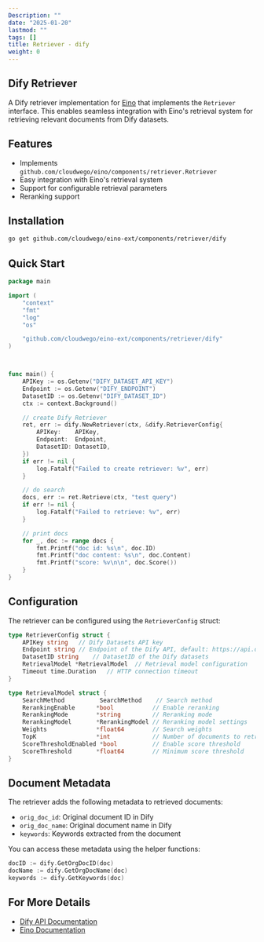 ```yaml
---
Description: ""
date: "2025-01-20"
lastmod: ""
tags: []
title: Retriever - dify
weight: 0
---
```


## Dify Retriever

A Dify retriever implementation for [Eino](https://github.com/cloudwego/eino) that implements the `Retriever` interface. This enables seamless integration with Eino's retrieval system for retrieving relevant documents from Dify datasets.

## Features

- Implements `github.com/cloudwego/eino/components/retriever.Retriever`
- Easy integration with Eino's retrieval system
- Support for configurable retrieval parameters
- Reranking support

## Installation

```bash
go get github.com/cloudwego/eino-ext/components/retriever/dify
```

## Quick Start

```go
package main

import (
	"context"
	"fmt"
	"log"
	"os"

	"github.com/cloudwego/eino-ext/components/retriever/dify"
)



func main() {
	APIKey := os.Getenv("DIFY_DATASET_API_KEY")
	Endpoint := os.Getenv("DIFY_ENDPOINT")
	DatasetID := os.Getenv("DIFY_DATASET_ID")
	ctx := context.Background()

	// create Dify Retriever
	ret, err := dify.NewRetriever(ctx, &dify.RetrieverConfig{
		APIKey:    APIKey,
		Endpoint:  Endpoint,
		DatasetID: DatasetID,
	})
	if err != nil {
		log.Fatalf("Failed to create retriever: %v", err)
	}

	// do search
	docs, err := ret.Retrieve(ctx, "test query")
	if err != nil {
		log.Fatalf("Failed to retrieve: %v", err)
	}

	// print docs
	for _, doc := range docs {
		fmt.Printf("doc id: %s\n", doc.ID)
		fmt.Printf("doc content: %s\n", doc.Content)
		fmt.Printf("score: %v\n\n", doc.Score())
	}
}
```

## Configuration

The retriever can be configured using the `RetrieverConfig` struct:

```go
type RetrieverConfig struct {
    APIKey string   // Dify Datasets API key
    Endpoint string // Endpoint of the Dify API, default: https://api.dify.ai/v1
    DatasetID string    // DatasetID of the Dify datasets
    RetrievalModel *RetrievalModel  // Retrieval model configuration 
    Timeout time.Duration   // HTTP connection timeout
}

type RetrievalModel struct {
    SearchMethod          SearchMethod    // Search method
    RerankingEnable      *bool           // Enable reranking
    RerankingMode        *string         // Reranking mode
    RerankingModel       *RerankingModel // Reranking model settings
    Weights              *float64        // Search weights
    TopK                 *int            // Number of documents to retrieve
    ScoreThresholdEnabled *bool          // Enable score threshold
    ScoreThreshold       *float64        // Minimum score threshold
}
```

## Document Metadata

The retriever adds the following metadata to retrieved documents:

- `orig_doc_id`: Original document ID in Dify
- `orig_doc_name`: Original document name in Dify
- `keywords`: Keywords extracted from the document

You can access these metadata using the helper functions:

```go
docID := dify.GetOrgDocID(doc)
docName := dify.GetOrgDocName(doc)
keywords := dify.GetKeywords(doc)
```

## For More Details

- [Dify API Documentation](https://github.com/langgenius/dify)
- [Eino Documentation](https://github.com/cloudwego/eino)